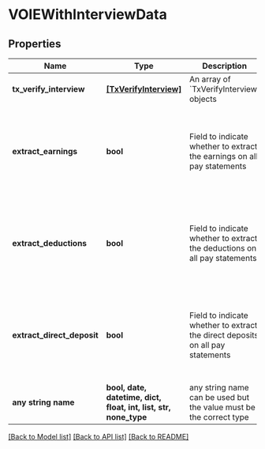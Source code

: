 # VOIEWithInterviewData


## Properties
Name | Type | Description | Notes
------------ | ------------- | ------------- | -------------
**tx_verify_interview** | [**[TxVerifyInterview]**](TxVerifyInterview.md) | An array of &#x60;TxVerifyInterview&#x60; objects | 
**extract_earnings** | **bool** | Field to indicate whether to extract the earnings on all pay statements | [optional]  if omitted the server will use the default value of True
**extract_deductions** | **bool** | Field to indicate whether to extract the deductions on all pay statements | [optional]  if omitted the server will use the default value of False
**extract_direct_deposit** | **bool** | Field to indicate whether to extract the direct deposits on all pay statements | [optional]  if omitted the server will use the default value of True
**any string name** | **bool, date, datetime, dict, float, int, list, str, none_type** | any string name can be used but the value must be the correct type | [optional]

[[Back to Model list]](../README.md#documentation-for-models) [[Back to API list]](../README.md#documentation-for-api-endpoints) [[Back to README]](../README.md)


